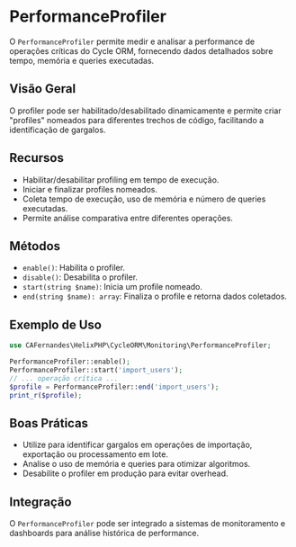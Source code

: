 # PerformanceProfiler

O `PerformanceProfiler` permite medir e analisar a performance de operações críticas do Cycle ORM, fornecendo dados detalhados sobre tempo, memória e queries executadas.

## Visão Geral
O profiler pode ser habilitado/desabilitado dinamicamente e permite criar "profiles" nomeados para diferentes trechos de código, facilitando a identificação de gargalos.

## Recursos
- Habilitar/desabilitar profiling em tempo de execução.
- Iniciar e finalizar profiles nomeados.
- Coleta tempo de execução, uso de memória e número de queries executadas.
- Permite análise comparativa entre diferentes operações.

## Métodos
- `enable()`: Habilita o profiler.
- `disable()`: Desabilita o profiler.
- `start(string $name)`: Inicia um profile nomeado.
- `end(string $name): array`: Finaliza o profile e retorna dados coletados.

## Exemplo de Uso
```php
use CAFernandes\HelixPHP\CycleORM\Monitoring\PerformanceProfiler;

PerformanceProfiler::enable();
PerformanceProfiler::start('import_users');
// ... operação crítica ...
$profile = PerformanceProfiler::end('import_users');
print_r($profile);
```

## Boas Práticas
- Utilize para identificar gargalos em operações de importação, exportação ou processamento em lote.
- Analise o uso de memória e queries para otimizar algoritmos.
- Desabilite o profiler em produção para evitar overhead.

## Integração
O `PerformanceProfiler` pode ser integrado a sistemas de monitoramento e dashboards para análise histórica de performance.
